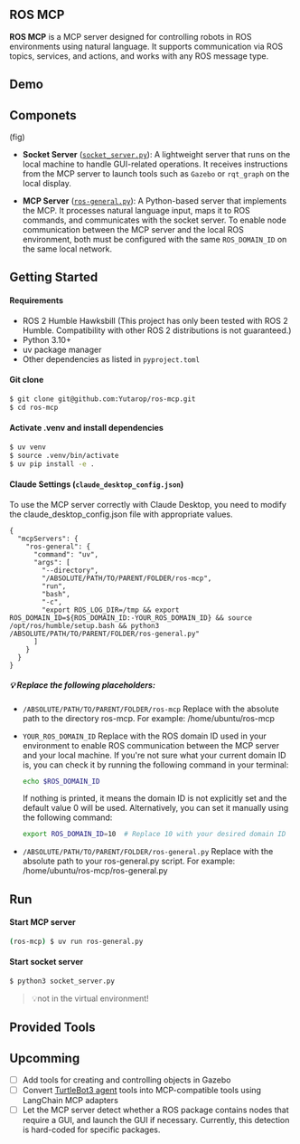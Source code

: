 ## ROS MCP
**ROS MCP** is a MCP server designed for controlling robots in ROS environments using natural language. 
It supports communication via ROS topics, services, and actions, and works with any ROS message type.

## Demo
## Componets
(fig)
- **Socket Server** ([`socket_server.py`](https://github.com/Yutarop/ros-mcp/blob/main/src/socket_server.py)): A lightweight server that runs on the local machine to handle GUI-related operations. 
It receives instructions from the MCP server to launch tools such as `Gazebo` or `rqt_graph` on the local display.

- **MCP Server** ([`ros-general.py`](https://github.com/Yutarop/ros-mcp/blob/main/ros-general.py)): A Python-based server that implements the MCP.
It processes natural language input, maps it to ROS commands, and communicates with the socket server.
To enable node communication between the MCP server and the local ROS environment, both must be configured with the same `ROS_DOMAIN_ID` on the same local network.

## Getting Started
#### Requirements
- ROS 2 Humble Hawksbill (This project has only been tested with ROS 2 Humble. Compatibility with other ROS 2 distributions is not guaranteed.)
- Python 3.10+
- uv package manager
- Other dependencies as listed in `pyproject.toml`

#### Git clone
```bash
$ git clone git@github.com:Yutarop/ros-mcp.git
$ cd ros-mcp
```

#### Activate .venv and install dependencies
```bash
$ uv venv
$ source .venv/bin/activate
$ uv pip install -e .
```

#### Claude Settings (`claude_desktop_config.json`)
To use the MCP server correctly with Claude Desktop, you need to modify the claude_desktop_config.json file with appropriate values.
```
{
  "mcpServers": {
    "ros-general": {
      "command": "uv",
      "args": [
        "--directory",
        "/ABSOLUTE/PATH/TO/PARENT/FOLDER/ros-mcp",
        "run",
        "bash",
        "-c",
        "export ROS_LOG_DIR=/tmp && export ROS_DOMAIN_ID=${ROS_DOMAIN_ID:-YOUR_ROS_DOMAIN_ID} && source /opt/ros/humble/setup.bash && python3 /ABSOLUTE/PATH/TO/PARENT/FOLDER/ros-general.py"
      ]
    }
  }
}
```
##### **💡 Replace the following placeholders:**
- `/ABSOLUTE/PATH/TO/PARENT/FOLDER/ros-mcp`
Replace with the absolute path to the directory ros-mcp. 
For example: /home/ubuntu/ros-mcp

- `YOUR_ROS_DOMAIN_ID`
  Replace with the ROS domain ID used in your environment to enable ROS communication between the MCP server and your local machine. If you're not sure what your current domain ID is, you can check it by running the following command in your terminal:
  ```bash
  echo $ROS_DOMAIN_ID
  ```
  If nothing is printed, it means the domain ID is not explicitly set and the default value 0 will be used.
  Alternatively, you can set it manually using the following command:
  ```bash
  export ROS_DOMAIN_ID=10  # Replace 10 with your desired domain ID
  ```
- `/ABSOLUTE/PATH/TO/PARENT/FOLDER/ros-general.py`
Replace with the absolute path to your ros-general.py script.
For example: /home/ubuntu/ros-mcp/ros-general.py

## Run
#### Start MCP server
```bash
(ros-mcp) $ uv run ros-general.py
```
#### Start socket server
```bash
$ python3 socket_server.py
```
 > 💡not in the virtual environment!

## Provided Tools
## Upcomming
- [ ] Add tools for creating and controlling objects in Gazebo
- [ ] Convert [TurtleBot3 agent](https://github.com/Yutarop/turtlebot3_agent) tools into MCP-compatible tools using LangChain MCP adapters
- [ ] Let the MCP server detect whether a ROS package contains nodes that require a GUI, and launch the GUI if necessary. Currently, this detection is hard-coded for specific packages.
